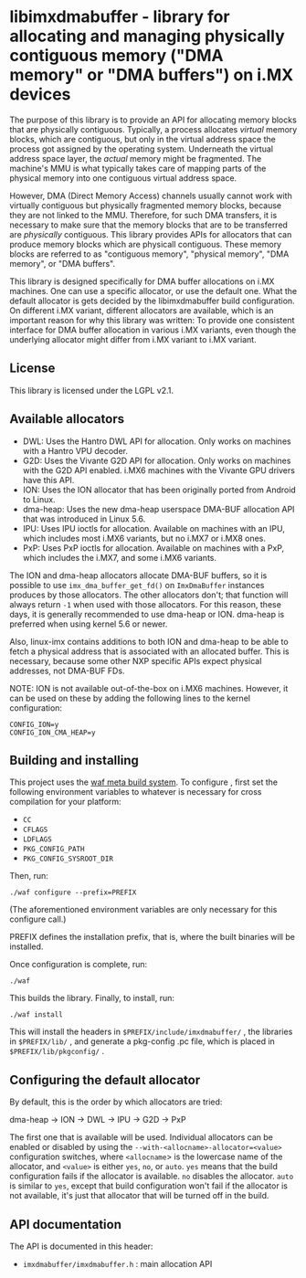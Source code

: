 libimxdmabuffer - library for allocating and managing physically contiguous memory ("DMA memory" or "DMA buffers") on i.MX devices
==================================================================================================================================

The purpose of this library is to provide an API for allocating memory blocks
that are physically contiguous. Typically, a process allocates *virtual*
memory blocks, which are contiguous, but only in the virtual address space
the process got assigned by the operating system. Underneath the virtual
address space layer, the *actual* memory might be fragmented. The machine's
MMU is what typically takes care of mapping parts of the physical memory
into one contiguous virtual address space.

However, DMA (Direct Memory Access) channels usually cannot work with virtually
contiguous but physically fragmented memory blocks, because they are not
linked to the MMU. Therefore, for such DMA transfers, it is necessary to make
sure that the memory blocks that are to be transferred are *physically*
contiguous. This library provides APIs for allocators that can produce memory
blocks which are physicall contiguous. These memory blocks are referred to as
"contiguous memory", "physical memory", "DMA memory", or "DMA buffers".

This library is designed specifically for DMA buffer allocations on i.MX
machines. One can use a specific allocator, or use the default one. What the
default allocator is gets decided by the libimxdmabuffer build configuration.
On different i.MX variant, different allocators are available, which is an
important reason for why this library was written: To provide one consistent
interface for DMA buffer allocation in various i.MX variants, even though the
underlying allocator might differ from i.MX variant to i.MX variant.


License
-------

This library is licensed under the LGPL v2.1.


Available allocators
--------------------

* DWL: Uses the Hantro DWL API for allocation. Only works on machines
  with a Hantro VPU decoder.
* G2D: Uses the Vivante G2D API for allocation. Only works on machines
  with the G2D API enabled. i.MX6 machines with the Vivante GPU drivers
  have this API.
* ION: Uses the ION allocator that has been originally ported from
  Android to Linux.
* dma-heap: Uses the new dma-heap userspace DMA-BUF allocation API
  that was introduced in Linux 5.6.
* IPU: Uses IPU ioctls for allocation. Available on machines with an
  IPU, which includes most i.MX6 variants, but no i.MX7 or i.MX8 ones.
* PxP: Uses PxP ioctls for allocation. Available on machines with a
  PxP, which includes the i.MX7, and some i.MX6 variants.

The ION and dma-heap allocators allocate DMA-BUF buffers, so it is possible
to use `imx_dma_buffer_get_fd()` on `ImxDmaBuffer` instances produces by
those allocators. The other allocators don't; that function will always
return `-1` when used with those allocators. For this reason, these days,
it is generally recommended to use dma-heap or ION. dma-heap is preferred
when using kernel 5.6 or newer.

Also, linux-imx contains additions to both ION and dma-heap to be able
to fetch a physical address that is associated with an allocated buffer.
This is necessary, because some other NXP specific APIs expect physical
addresses, not DMA-BUF FDs.

NOTE: ION is not available out-of-the-box on i.MX6 machines. However, it can
be used on these by adding the following lines to the kernel configuration:

    CONFIG_ION=y
    CONFIG_ION_CMA_HEAP=y


Building and installing
-----------------------

This project uses the [waf meta build system](https://code.google.com/p/waf/).
To configure , first set the following environment variables to whatever is
necessary for cross compilation for your platform:

* `CC`
* `CFLAGS`
* `LDFLAGS`
* `PKG_CONFIG_PATH`
* `PKG_CONFIG_SYSROOT_DIR`

Then, run:

    ./waf configure --prefix=PREFIX

(The aforementioned environment variables are only necessary for this
configure call.)

PREFIX defines the installation prefix, that is, where the built binaries
will be installed.

Once configuration is complete, run:

    ./waf

This builds the library.
Finally, to install, run:

    ./waf install

This will install the headers in `$PREFIX/include/imxdmabuffer/` , the
libraries in `$PREFIX/lib/` , and generate a pkg-config .pc file, which is
placed in `$PREFIX/lib/pkgconfig/` .


Configuring the default allocator
---------------------------------

By default, this is the order by which allocators are tried:

dma-heap -> ION -> DWL -> IPU -> G2D -> PxP

The first one that is available will be used. Individual allocators can be
enabled or disabled by using the `--with-<allocname>-allocator=<value>`
configuration switches, where `<allocname`> is the lowercase name of the
allocator, and `<value>` is either `yes`, `no`, or `auto`. `yes` means that
the build configuration fails if the allocator is available. `no` disables
the allocator. `auto` is similar to `yes`, except that build configuration
won't fail if the allocator is not available, it's just that allocator that
will be turned off in the build.


API documentation
-----------------

The API is documented in this header:

* `imxdmabuffer/imxdmabuffer.h` : main allocation API
